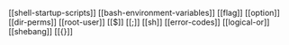 [[shell-startup-scripts]]
[[bash-environment-variables]]
[[flag]]
[[option]]
[[dir-perms]]
[[root-user]]
[[$]]
[[;]]
[[sh]]
[[error-codes]]
[[logical-or]]
[[shebang]]
[[{}]]